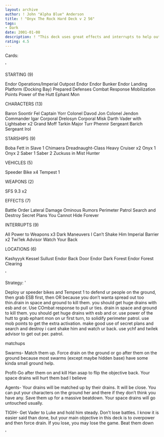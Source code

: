 ```yaml
---
layout: archive
author: ! John "Alpha Blue" Anderson
title: ! "Onyx The Rock Hard Deck v 2 56"
tags:
- Dark
date: 2001-01-08
description: ! "This deck uses great effects and interrupts to help out speeder bikes and their pilots. If your opponent attacks you on the ground react with your bikes and Tempest 1 for good power. If your opponent attacks in space they will die"
rating: 4.5
---
```

Cards: 

'



STARTING (9)

Endor Operations/Imperial Outpost
Endor
Endor Bunker
Endor Landing Platform (Docking Bay)
Prepared Defenses
Combat Response
Mobilization Points
Power of the Hutt
Ephant Mon

CHARACTERS (13)

Baron Soontir Fel
Captain Yorr
Colonel Davod Jon
Colonel Jendon
Commander Igar
Corporal Drelosyn
Corporal Misk
Darth Vader with Lightsaber x2
Grand Moff Tarkin
Major Turr Phennir
Sergeant Barich
Sergeant Irol

STARSHIPS (9)

Boba Fett in Slave 1
Chimaera
Dreadnaught-Class Heavy Cruiser x2
Onyx 1
Onyx 2
Saber 1
Saber 2
Zuckuss in Mist Hunter

VEHICLES (5)

Speeder Bike x4
Tempest 1

WEAPONS (2)

SFS 9.3 x2

EFFECTS (7)

Battle Order
Lateral Damage
Ominous Rumors
Perimeter Patrol
Search and Destroy
Secret Plans
You Cannot Hide Forever

INTERRUPTS (9)

All Power to Weapons x3
Dark Maneuvers
I Can&#8217;t Shake Him
Imperial Barrier x2
Twi&#8217;lek Advisor
Watch Your Back

LOCATIONS (6)

Kashyyyk
Kessel
Sullust
Endor Back Door
Endor Dark Forest
Endor Forest Clearing




'

Strategy: '

Deploy ur speeder bikes and Tempest 1 to defend ur people on the ground, then grab ESB first, then OR because you don’t wanta spread out too thin.drain in space and ground to kill them. you should get huge drains with esb and or.  Use COmbat response to pull ur ties. drain in space and ground to kill them. you should get huge drains with esb and or. use power of the hutt to grab ephant mon on ur first turn, to solidify perimeter patrol. use mob points to get the extra activation. make good use of secret plans and search and destroy i cant shake him and watch ur back. use ychf and twilek advisor to get out per. patrol.

matchups

Swarms- Match them up. Force drain on the ground or go after them on the ground because most swarms (except maybe hidden base) have some kinda small ground help.

Profit-Go after them on and kill Han asap to flip the objective back. Your space drains will hurt them bad I believe

Agents- Your drains will be matched up by their drains. It will be close. You can put your characters on the ground her and there if they don&#8217;t think you have any. Save them up for a massive beatdown. Your space drains will go untouched usually.


TIGIH- Get Vader to Luke and hold him steady. Don&#8217;t lose battles. I know it is easier said than done, but your main objective in this deck is to overpower and then force drain. If you lose, you may lose the game. Beat them down




'